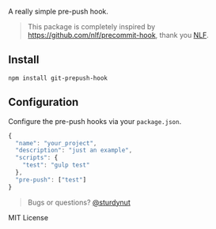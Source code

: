 A really simple pre-push hook.

> This package is completely inspired by https://github.com/nlf/precommit-hook, thank you [NLF](https://github.com/nlf).

## Install
`npm install git-prepush-hook`

## Configuration

Configure the pre-push hooks via your `package.json`.

```javascript
{
  "name": "your_project",
  "description": "just an example",
  "scripts": {
    "test": "gulp test"
  },
  "pre-push": ["test"]
}
```

> Bugs or questions? [@sturdynut](http://twitter.com/sturdynut)

MIT License